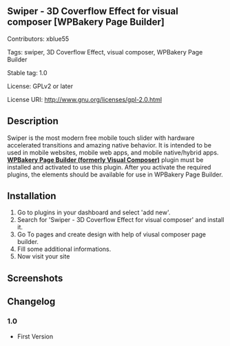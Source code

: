 ## Swiper - 3D Coverflow Effect for visual composer [WPBakery Page Builder]

Contributors: xblue55

Tags: swiper, 3D Coverflow Effect, visual composer, WPBakery Page Builder 

Stable tag: 1.0 

License: GPLv2 or later 

License URI: http://www.gnu.org/licenses/gpl-2.0.html 

## Description

Swiper is the most modern free mobile touch slider with hardware accelerated transitions and amazing native behavior. It is intended to be used in mobile websites, mobile web apps, and mobile native/hybrid apps.
<a href="https://1.envato.market/A1QAx"><strong>WPBakery Page Builder (formerly Visual Composer)</strong></a> plugin must be installed and activated to use this plugin. After you activate the required plugins, the elements should be available for use in WPBakery Page Builder.

## Installation

1. Go to plugins in your dashboard and select 'add new'.
2. Search for 'Swiper - 3D Coverflow Effect for visual composer' and install it.
3. Go To pages and create design with help of viusal composer page builder.
4. Fill some additional informations.
5. Now visit your site

## Screenshots


## Changelog

### 1.0
* First Version

